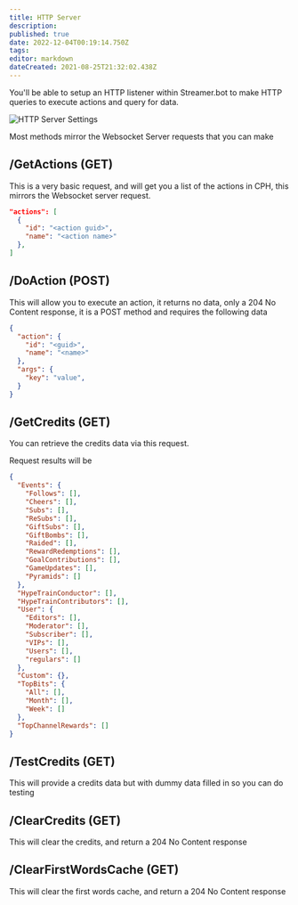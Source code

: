 ```yaml
---
title: HTTP Server
description: 
published: true
date: 2022-12-04T00:19:14.750Z
tags: 
editor: markdown
dateCreated: 2021-08-25T21:32:02.438Z
---
```


You'll be able to setup an HTTP listener within Streamer.bot to make HTTP queries to execute actions and query for data.

![HTTP Server Settings](https://user-images.githubusercontent.com/3193453/121987897-5ec18b00-cd67-11eb-9ec8-3786248b909a.png)

Most methods mirror the Websocket Server requests that you can make

## /GetActions (GET)
This is a very basic request, and will get you a list of the actions in CPH, this mirrors the Websocket server request.

```json
"actions": [
  {
    "id": "<action guid>",
    "name": "<action name>"
  },
]
```
## /DoAction (POST)
This will allow you to execute an action, it returns no data, only a 204 No Content response, it is a POST method and requires the following data

```json
{
  "action": {
    "id": "<guid>",
    "name": "<name>"
  },
  "args": {
    "key": "value",
  }
}
```

## /GetCredits (GET)
You can retrieve the credits data via this request.

Request results will be

```json
{
  "Events": {
    "Follows": [],
    "Cheers": [],
    "Subs": [],
    "ReSubs": [],
    "GiftSubs": [],
    "GiftBombs": [],
    "Raided": [],
    "RewardRedemptions": [],
    "GoalContributions": [],
    "GameUpdates": [],
    "Pyramids": []
  },
  "HypeTrainConductor": [],
  "HypeTrainContributors": [],
  "User": {
    "Editors": [],
    "Moderator": [],
    "Subscriber": [],
    "VIPs": [],
    "Users": [],
    "regulars": []
  },
  "Custom": {},
  "TopBits": {
    "All": [],
    "Month": [],
    "Week": []
  },
  "TopChannelRewards": []
}
```

## /TestCredits (GET)
This will provide a credits data but with dummy data filled in so you can do testing

## /ClearCredits (GET)
This will clear the credits, and return a 204 No Content response

## /ClearFirstWordsCache (GET)
This will clear the first words cache, and return a 204 No Content response